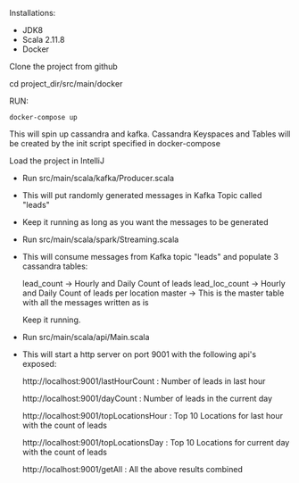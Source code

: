 Installations: 
 - JDK8
 - Scala 2.11.8
 - Docker

Clone the project from github

cd project_dir/src/main/docker

RUN: 
    
    docker-compose up
This will spin up cassandra and kafka. Cassandra Keyspaces and Tables will be created by the init script specified in docker-compose


Load the project in IntelliJ

- Run src/main/scala/kafka/Producer.scala    
- This will put randomly generated messages in Kafka Topic called "leads"
- Keep it running as long as you want the messages to be generated


- Run src/main/scala/spark/Streaming.scala
- This will consume messages from Kafka topic "leads" and populate 3 cassandra tables:

  lead_count -> Hourly and Daily Count of leads 
  lead_loc_count -> Hourly and Daily Count of leads per location
  master -> This is the master table with all the messages written as is 
  
  Keep it running.
 
- Run src/main/scala/api/Main.scala
- This will start a http server on port 9001 with the following api's exposed:
   
   http://localhost:9001/lastHourCount : Number of leads in last hour

   http://localhost:9001/dayCount : Number of leads in the current day
   
   http://localhost:9001/topLocationsHour : Top 10 Locations for last hour with the count of leads 
   
   http://localhost:9001/topLocationsDay : Top 10 Locations for current day with the count of leads 
   
   http://localhost:9001/getAll : All the above results combined
   
   
   
   
  


